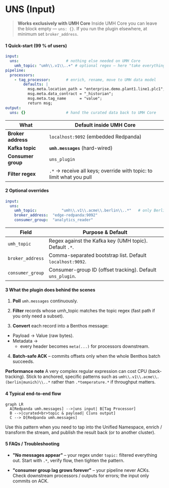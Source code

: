 
# UNS (Input)

> **Works exclusively with UMH Core**
> Inside UMH Core you can leave the block empty — `uns: {}`.
> If you run the plugin elsewhere, at minimum set `broker_address`.

#### 1 Quick-start (99 % of users)

```yaml
input:
  uns:                     # nothing else needed on UMH Core
    umh_topic: "umh\\.v1\\..+" # optional regex – here "take everything"
pipeline:
  processors:
    - tag_processor:       # enrich, rename, move to UMH data model
        defaults: |
          msg.meta.location_path = "enterprise.demo.plant1.line1.plc1";
          msg.meta.data_contract = "_historian";
          msg.meta.tag_name      = "value";
          return msg;
output:
  uns: {}                  # hand the curated data back to UMH Core
```

| What | Default inside UMH Core |
|------|------------------------|
| **Broker address** | `localhost:9092` (embedded Redpanda) |
| **Kafka topic** | **`umh.messages`** (hard-wired) |
| **Consumer group** | `uns_plugin` |
| **Filter regex** | `.*` → receive all keys; override with topic: to limit what you pull |

#### 2 Optional overrides

```yaml
input:
  uns:
    umh_topic:           "umh\\.v1\\.acme\\.berlin\\..*"   # only Berlin site
    broker_address:  "edge-redpanda:9092"
    consumer_group:  "analytics_reader"
```

| Field | Purpose & Default |
|-------|-------------------|
| `umh_topic` | Regex against the Kafka key (UMH topic). Default `.*`. |
| `broker_address` | Comma-separated bootstrap list. Default `localhost:9092`. |
| `consumer_group` | Consumer-group ID (offset tracking). Default `uns_plugin`. |

#### 3 What the plugin does behind the scenes

1. **Poll** `umh.messages` continuously.

2. **Filter** records whose umh_topic matches the topic regex (fast path if you only need a subset).

3. **Convert** each record into a Benthos message:
  - Payload → Value (raw bytes).
  - Metadata →
    - every header becomes `meta(...)` for processors downstream.

4. **Batch-safe ACK** – commits offsets only when the whole Benthos batch succeeds.

**Performance note**
A very complex regular expression can cost CPU (back-tracking). Stick to anchored, specific patterns such as
`umh\\.v1\\.acme\\.(berlin|munich)\\..*` rather than `.*temperature.*` if throughput matters.

#### 4 Typical end-to-end flow

```mermaid
graph LR
  A[Redpanda umh.messages] -->|uns input| B[Tag Processor]
  B -->|curated<br>topic & payload| C[uns output]
  C --> D[Redpanda umh.messages]
```

Use this pattern when you need to tap into the Unified Namespace, enrich / transform the stream, and publish the result back (or to another cluster).

#### 5 FAQs / Troubleshooting

- **"No messages appear"** – your regex under `topic:` filtered everything out.
  Start with `.*`, verify flow, then tighten the pattern.

- **"consumer group lag grows forever"** – your pipeline never ACKs.
  Check downstream processors / outputs for errors; the input only commits on ACK.

</details>